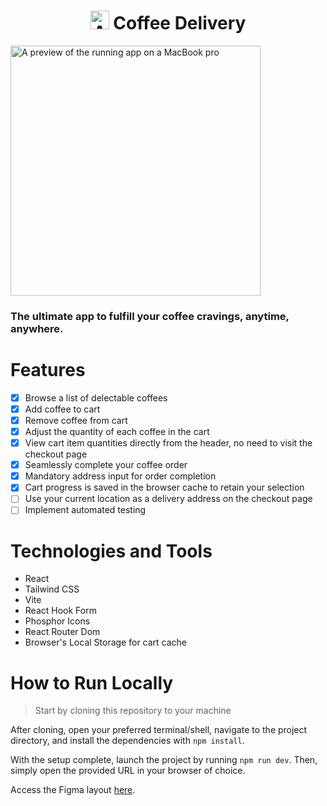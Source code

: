 <h1 align="center"> <img alt="An coffee cup vector icon" src="https://raw.githubusercontent.com/xSallus/ignite-2022-module-02-challenge-coffee-delivery/main/public/favicon.svg" height="30px" />  Coffee Delivery</h1>

<img src="https://raw.githubusercontent.com/xSallus/ignite-2022-module-02-challenge-coffee-delivery/main/src/assets/img/edited-preview.png" alt="A preview of the running app on a MacBook pro" width="400px" />

### The ultimate app to fulfill your coffee cravings, anytime, anywhere.

# Features

- [x] Browse a list of delectable coffees
- [x] Add coffee to cart
- [x] Remove coffee from cart
- [x] Adjust the quantity of each coffee in the cart
- [x] View cart item quantities directly from the header, no need to visit the checkout page
- [x] Seamlessly complete your coffee order
- [x] Mandatory address input for order completion
- [x] Cart progress is saved in the browser cache to retain your selection
- [ ] Use your current location as a delivery address on the checkout page
- [ ] Implement automated testing

# Technologies and Tools

* React
* Tailwind CSS
* Vite
* React Hook Form
* Phosphor Icons
* React Router Dom
* Browser's Local Storage for cart cache

# How to Run Locally

> Start by cloning this repository to your machine

After cloning, open your preferred terminal/shell, navigate to the project directory, and install the dependencies with `npm install`.

With the setup complete, launch the project by running `npm run dev`. Then, simply open the provided URL in your browser of choice.

Access the Figma layout [here](https://www.figma.com/file/2iH6UUBPgcPkRco1kNRK8P/Coffee-Delivery-Copy).